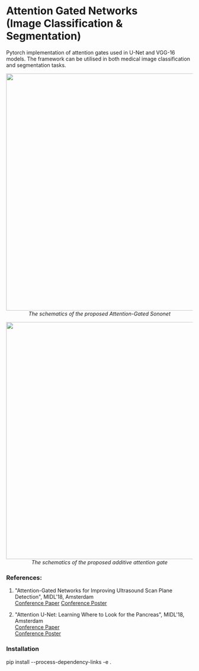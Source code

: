 # Attention Gated Networks <br /> (Image Classification & Segmentation)

Pytorch implementation of attention gates used in U-Net and VGG-16 models. The framework can be utilised in both medical image classification and segmentation tasks. 

<p align="center">
    <img src="https://www.doc.ic.ac.uk/~oo2113/img/Attention-Gated-Sononet.png" width="640"> <br />
    <em> The schematics of the proposed Attention-Gated Sononet</em>
</p>

<p align="center">
    <img src="https://www.doc.ic.ac.uk/~oo2113/img/attention_gate.png" width="640"> <br />
    <em> The schematics of the proposed additive attention gate</em>
</p>

### References:

1) "Attention-Gated Networks for Improving Ultrasound Scan Plane Detection", MIDL'18, Amsterdam <br />
[Conference Paper](https://openreview.net/pdf?id=BJtn7-3sM)
[Conference Poster](https://www.doc.ic.ac.uk/~oo2113/posters/MIDL2018_poster_Jo.pdf)

2) "Attention U-Net: Learning Where to Look for the Pancreas", MIDL'18, Amsterdam <br />
[Conference Paper](https://openreview.net/pdf?id=Skft7cijM) <br />
[Conference Poster](https://www.doc.ic.ac.uk/~oo2113/posters/MIDL2018_poster.pdf)

### Installation
pip install --process-dependency-links -e .


